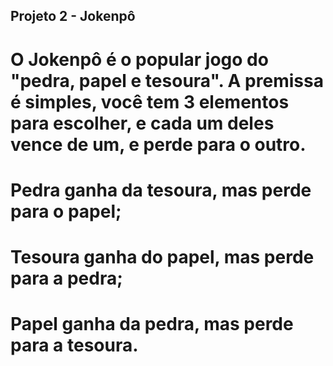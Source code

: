 ## Projeto 2 - Jokenpô

# O Jokenpô é o popular jogo do "pedra, papel e tesoura". A premissa é simples, você tem 3 elementos para escolher, e cada um deles vence de um, e perde para o outro.
# Pedra ganha da tesoura, mas perde para o papel;
# Tesoura ganha do papel, mas perde para a pedra;
# Papel ganha da pedra, mas perde para a tesoura.